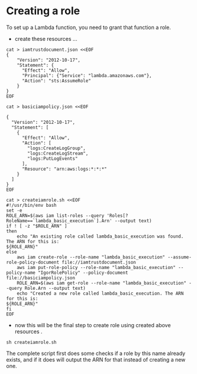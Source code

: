# Creating a role
To set up a Lambda function, you need to grant that function a role. 

* create these resources ...

```shell
cat > iamtrustdocument.json <<EOF
{
    "Version": "2012-10-17",
    "Statement": {
      "Effect": "Allow",
      "Principal": {"Service": "lambda.amazonaws.com"},
      "Action": "sts:AssumeRole"
    }
}
EOF
```
```shell
cat > basiciampolicy.json <<EOF

{
  "Version": "2012-10-17",
  "Statement": [
    {
      "Effect": "Allow",
      "Action": [
        "logs:CreateLogGroup",
        "logs:CreateLogStream",
        "logs:PutLogEvents"
      ],
      "Resource": "arn:aws:logs:*:*:*"
    }
  ]
}
EOF
```
```shell
cat > createiamrole.sh <<EOF
#!/usr/bin/env bash
set -e
ROLE_ARN=$(aws iam list-roles --query 'Roles[?RoleName==`lambda_basic_execution`].Arn' --output text)
if ! [ -z "$ROLE_ARN" ]
then
    echo "An existing role called lambda_basic_execution was found. The ARN for this is:
${ROLE_ARN}"
else
    aws iam create-role --role-name "lambda_basic_execution" --assume-role-policy-document file://iamtrustdocument.json
    aws iam put-role-policy --role-name "lambda_basic_execution" --policy-name "IgorRolePolicy" --policy-document file://basiciampolicy.json
    ROLE_ARN=$(aws iam get-role --role-name "lambda_basic_execution" --query Role.Arn --output text)
    echo "Created a new role called lambda_basic_execution. The ARN for this is:
${ROLE_ARN}"
fi
EOF
```
* now this will be the final step to create role using created above resources .
```shell
sh createiamrole.sh
```
The complete script first does some checks if a role by this name already exists, and if it does will output the ARN for that instead of creating a new one. 
